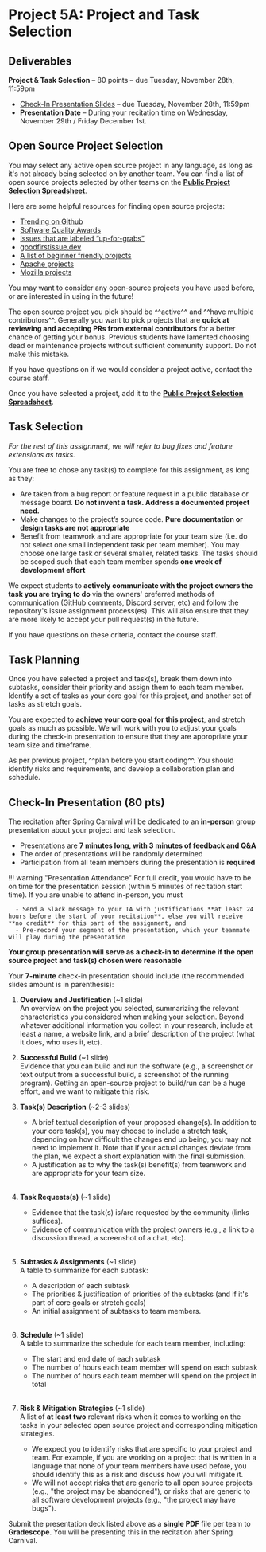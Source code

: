 # Project 5A: Project and Task Selection

## Deliverables

**Project & Task Selection** – 80 points – due Tuesday, November 28th, 11:59pm

- [Check-In Presentation Slides](#check-in-presentation-80-pts) – due Tuesday, November 28th, 11:59pm
- **Presentation Date** – During your recitation time on Wednesday, November 29th / Friday December 1st.


## Open Source Project Selection

You may select any active open source project in any language, as long as it's not already being selected on by another team. You can find a list of open source projects selected by other teams on the **[Public Project Selection Spreadsheet](https://docs.google.com/spreadsheets/d/19BR2IQkdzx4lWYWl2w7rf5vr-CeqNMhabNh7kqbCNxw/edit#gid=0)**.

Here are some helpful resources for finding open source projects:

- [Trending on Github](https://github.com/trending)
- [Software Quality Awards](https://www.yegor256.com/award.html)
- [Issues that are labeled “up-for-grabs”](https://up-for-grabs.net)
- [goodfirstissue.dev](https://goodfirstissue.dev/)
- [A list of beginner friendly projects](https://github.com/MunGell/awesome-for-beginners)
- [Apache projects](http://www.apache.org/)
- [Mozilla projects](https://firefox-source-docs.mozilla.org/contributing/contributing_to_mozilla.html)

You may want to consider any open-source projects you have used before, or are interested in using in the future!

The open source project you pick should be ^^active^^ and ^^have multiple contributors^^. Generally you want to pick projects that are **quick at reviewing and accepting PRs from external contributors** for a better chance of getting your bonus. Previous students have lamented choosing dead or maintenance projects without sufficient community support. Do not make this mistake. 

If you have questions on if we would consider a project active, contact the course staff.

Once you have selected a project, add it to the **[Public Project Selection Spreadsheet](https://docs.google.com/spreadsheets/d/19BR2IQkdzx4lWYWl2w7rf5vr-CeqNMhabNh7kqbCNxw/edit#gid=0)**.

## Task Selection

*For the rest of this assignment, we will refer to bug fixes and feature extensions as tasks.*

You are free to chose any task(s) to complete for this assignment, as long as they:

* Are taken from a bug report or feature request in a public database or message board. **Do not invent a task. Address a documented project need.**
* Make changes to the project’s source code. **Pure documentation or design tasks are not appropriate**
* Benefit from teamwork and are appropriate for your team size (i.e. do not select one small independent task per team member). You may choose one large task or several smaller, related tasks. The tasks should be scoped such that each team member spends **one week of development effort**

We expect students to **actively communicate with the project owners the task you are trying to do** via the owners' preferred methods of communication (GitHub comments, Discord server, etc) and follow the repository's issue assignment process(es). This will also ensure that they are more likely to accept your pull request(s) in the future. 

If you have questions on these criteria, contact the course staff.

## Task Planning

Once you have selected a project and task(s), break them down into subtasks, consider their priority and assign them to each team member. Identify a set of tasks as your core goal for this project, and another set of tasks as stretch goals.

You are expected to **achieve your core goal for this project**, and stretch goals as much as possible. We will work with you to adjust your goals during the check-in presentation to ensure that they are appropriate your team size and timeframe.

As per previous project, ^^plan before you start coding^^. You should identify risks and requirements, and develop a collaboration plan and schedule. 

## Check-In Presentation (80 pts)

The recitation after Spring Carnival will be dedicated to an **in-person** group presentation about your project and task selection.

- Presentations are **7 minutes long, with 3 minutes of feedback and Q&A**
- The order of presentations will be randomly determined
- Participation from all team members during the presentation is **required**

!!! warning "Presentation Attendance"
    For full credit, you would have to be on time for the presentation session (within 5 minutes of recitation start time). If you are unable to attend in-person, you must

      - Send a Slack message to your TA with justifications **at least 24 hours before the start of your recitation**, else you will receive **no credit** for this part of the assignment, and
      - Pre-record your segment of the presentation, which your teammate will play during the presentation

**Your group presentation will serve as a check-in to determine if the open source project and task(s) chosen were reasonable**

Your **7-minute** check-in presentation should include (the recommended slides amount is in parenthesis):

1.	**Overview and Justification** (~1 slide)     
    An overview on the project you selected, summarizing the relevant characteristics you considered when making your selection. Beyond whatever additional information you collect in your research, include at least a name, a website link, and a brief description of the project (what it does, who uses it, etc). 
    <br/>

2.	**Successful Build** (~1 slide)     
    Evidence that you can build and run the software (e.g., a screenshot or text output from a successful build, a screenshot of the running program). Getting an open-source project to build/run can be a huge effort, and we want to mitigate this risk.
    <br/>

3.	**Task(s) Description** (~2-3 slides)
    - A brief textual description of your proposed change(s). In addition to your core task(s), you may choose to include a stretch task, depending on how difficult the changes end up being, you may not need to implement it. Note that if your actual changes deviate from the plan, we expect a short explanation with the final submission. 
    - A justification as to why the task(s) benefit(s) from teamwork and are appropriate for your team size.
    <br/>

4.	**Task Requests(s)**  (~1 slide)    
    - Evidence that the task(s) is/are requested by the community (links suffices).
    - Evidence of communication with the project owners (e.g., a link to a discussion thread, a screenshot of a chat, etc).
    <br/>

5.	**Subtasks & Assignments** (~1 slide)  
    A table to summarize for each subtask:
    - A description of each subtask 
    - The priorities & justification of priorities of the subtasks (and if it's part of core goals or stretch goals)
    - An initial assignment of subtasks to team members. 
    <br/>

6. **Schedule** (~1 slide)  
    A table to summarize the schedule for each team member, including: 
    - The start and end date of each subtask
    - The number of hours each team member will spend on each subtask
    - The number of hours each team member will spend on the project in total
    <br/>

7. **Risk & Mitigation Strategies** (~1 slide)   
    A list of **at least two** relevant risks when it comes to working on the tasks in your selected open source project and corresponding mitigation strategies. 
    - We expect you to identify risks that are specific to your project and team. For example, if you are working on a project that is written in a language that none of your team members have used before, you should identify this as a risk and discuss how you will mitigate it. 
    - We will not accept risks that are generic to all open source projects (e.g., "the project may be abandoned"), or risks that are generic to all software development projects (e.g., "the project may have bugs").

Submit the presentation deck listed above as a **single PDF** file per team to **Gradescope**. You will be presenting this in the recitation after Spring Carnival.
